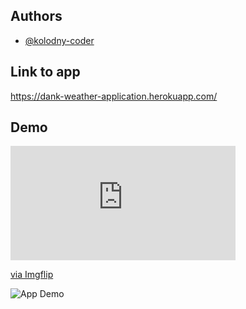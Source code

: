 
## Authors

- [@kolodny-coder](https://github.com/kolodny-coder)


## Link to app 

https://dank-weather-application.herokuapp.com/

## Demo

<div style="width:360px;max-width:100%;"><div style="height:0;padding-bottom:50.83%;position:relative;"><iframe width="360" height="183" style="position:absolute;top:0;left:0;width:100%;height:100%;" frameBorder="0" src="https://imgflip.com/embed/6hmwol"></iframe></div><p><a href="https://imgflip.com/gif/6hmwol">via Imgflip</a></p></div>


![App Demo]("./weather-gif-demo.gif")
